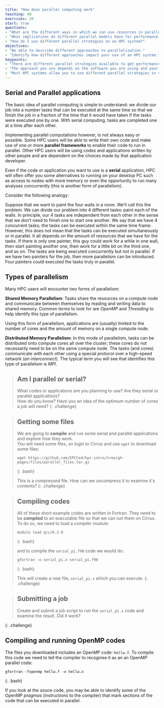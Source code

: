 ```yaml
---
title: "How does parallel computing work"
teaching: 40
exercises: 20
start: true
questions:
- "What are the different ways in which we can use resources in parallel?"
- "What implications do different parallel models have for performance and my use of HPC?"
- "How do I use different parallel strategies on an HPC system?"
objectives:
- "Be able to describe different approaches to parallelisation."
- "Identify how different approaches impact your use of an HPC system."
keypoints:
- "There are different parallel strategies available to get performance on HPC systems."
- "The approach you use depends on the software you are using and your research problem."
- "Most HPC systems allow you to use different parallel strategies in combination."
---
```


## Serial and Parallel applications

The basic idea of parallel computing is simple to understand: we divide our job into a number tasks that can be executed at the same time so that we finish the job in a fraction of the time that it would have taken if the tasks were executed one by one. With serial computing, tasks are completed one at a time after each other.

Implementing parallel computations however, is not always easy or possible.  Some HPC users will be able to write their own code and make use of one or more **parallel frameworks** to enable their code to run in parallel. Other HPC users will be using codes and applications written by other people and are dependent on the choices made by that application developer.

Even if the code or application you want to use is a **serial** application, HPC will often offer you some alternatives to running on your desktop PC such as access to nodes with more memory or even the opportunity to run many analyses concurrently (this is another form of parallelism).

Consider the following analogy:

Suppose that we want to paint the four walls in a room. We’ll call this the problem. We can divide our problem into 4 different tasks: paint each of the walls. In principle, our 4 tasks are independent from each other in the sense that we don’t need to finish one to start one another. We say that we have 4 concurrent tasks; the tasks can be executed within the same time frame. However, this does not mean that the tasks can be executed simultaneously or in parallel. It all depends on the amount of resources that we have for the tasks. If there is only one painter, this guy could work for a while in one wall, then start painting another one, then work for a little bit on the third one, and so on. The tasks are being executed concurrently but not in parallel. If we have two painters for the job, then more parallelism can be introduced. Four painters could executed the tasks truly in parallel.

## Types of parallelism

Many HPC users will encounter two forms of parallelism:

**Shared Memory Parallelism**: Tasks share the resources on a compute node and communicate between themselves by reading and writing data to shared memory.  Common terms to look for are *OpenMP* and *Threading* to help identify this type of parallelism.

Using this form of parallelism, applications are (usually) limited to the number of cores and the amount of memory on a single compute node.

**Distributed Memory Parallelism**: In this mode of parallelism, tasks can be distributed onto compute cores all over the cluster; these cores do not necessarily need to be on the same compute node. The tasks (and cores) communicate with each other using a special protocol over a high-speed network (*an interconnect*). The typical term you will see that identifies this type of parallelism is *MPI*.

> ## Am I parallel or serial?
>
> What codes or applications are you planning to use?  Are they serial or parallel applications?  
> How do you know?
> Have you an idea of the optimum number of cores a job will need? 
{: .challenge}

> ## Getting some files
>
> We are going to **compile** and run some serial and parallel applications and explore how they work.  
> You will need some files, so login to Cirrus and use `wget` to download some files:
> ```
> wget https://github.com/EPCCed/hpc-intro/tree/gh-pages/files/parallel_files.tar.gz
> ```
> {: .bash}
> 
> This is a compressed file. How can we uncompress it to examine it's contents?
{: .challenge}

> ## Compiling codes
> All of these short example codes are written in Fortran. They need to be **compiled** to an executable file so that we can run them on Cirrus.
> To do so, we need to load a compiler module:
> ```
> module load gcc/6.2.0
> ```
> {: .bash}
>
> and to compile the `serial_pi.f90` code we would do:
>
> ```
> gfortran -o serial_pi.x serial_pi.f90
> ```
> {: .bash}
>
> This will create a new file, `serial_pi.x` which you can execute.
{: .challenge}

> ## Submitting a job
> Create and submit a job script to run the `serial_pi.x` code and examine the result. Did it work?
>
{: .challenge}

## Compiling and running OpenMP codes
The files you downloaded includes an OpenMP code: `hellw.f`. To compile this code we need to tell the compiler to recognise it as an an OpenMP parallel
code:
```
gfortran -fopenmp hellw.f -o hellw.x
```
{: .bash}

If you look at the souce code, you may be able to identify some of the OpenMP *pragmas* (instructions to the compiler) that mark sections of the code that
can be executed in parallel.





